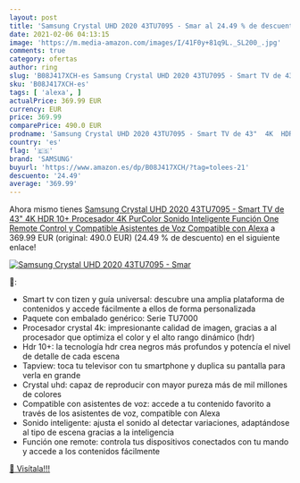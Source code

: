 ```yaml
---
layout: post
title: 'Samsung Crystal UHD 2020 43TU7095 - Smar al 24.49 % de descuento'
date: 2021-02-06 04:13:15
image: 'https://m.media-amazon.com/images/I/41F0y+81q9L._SL200_.jpg'
comments: true
category: ofertas
author: ring
slug: 'B08J417XCH-es Samsung Crystal UHD 2020 43TU7095 - Smart TV de 43" 4K HDR...'
sku: 'B08J417XCH-es'
tags: [ 'alexa', ]
actualPrice: 369.99 EUR
currency: EUR
price: 369.99
comparePrice: 490.0 EUR
prodname: 'Samsung Crystal UHD 2020 43TU7095 - Smart TV de 43"  4K  HDR 10+  Procesador 4K  PurColor  Sonido Inteligente  Función One Remote Control y Compatible Asistentes de Voz  Compatible con Alexa'
country: 'es'
flag: '🇪🇸'
brand: 'SAMSUNG'
buyurl: 'https://www.amazon.es/dp/B08J417XCH/?tag=tolees-21'
descuento: '24.49'
average: '369.99'
---
```


Ahora mismo tienes [Samsung Crystal UHD 2020 43TU7095 - Smart TV de 43"  4K  HDR 10+  Procesador 4K  PurColor  Sonido Inteligente  Función One Remote Control y Compatible Asistentes de Voz  Compatible con Alexa](https://www.amazon.es/dp/B08J417XCH/?tag=tolees-21) a 369.99 EUR (original: 490.0 EUR) (24.49 %  de descuento) en el siguiente enlace!

[![Samsung Crystal UHD 2020 43TU7095 - Smar](https://m.media-amazon.com/images/I/41F0y+81q9L._SL200_.jpg)](https://www.amazon.es/dp/B08J417XCH/?tag=tolees-21)

🔎:

- Smart tv con tizen y guía universal: descubre una amplia plataforma de contenidos y accede fácilmente a ellos de forma personalizada
- Paquete con embalado genérico: Serie TU7000
- Procesador crystal 4k: impresionante calidad de imagen, gracias a al procesador que optimiza el color y el alto rango dinámico (hdr)
- Hdr 10+: la tecnología hdr crea negros más profundos y potencía el nivel de detalle de cada escena
- Tapview: toca tu televisor con tu smartphone y duplica su pantalla para verla en grande
- Crystal uhd: capaz de reproducir con mayor pureza más de mil millones de colores
- Compatible con asistentes de voz: accede a tu contenido favorito a través de los asistentes de voz, compatible con Alexa
- Sonido inteligente: ajusta el sonido al detectar variaciones, adaptándose al tipo de escena gracias a la inteligencia
- Función one remote: controla tus dispositivos conectados con tu mando y accede a los contenidos fácilmente

[🛒 Visítala!!!](https://www.amazon.es/dp/B08J417XCH/?tag=tolees-21)
